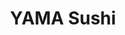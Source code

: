 ---
layout: place
title: "YAMA Sushi"
permalink: /new-york/plattsburgh/yama-sushi.html
stateAbbr: NY
stateName: New York
cityName: Plattsburgh
place_id: ChIJffpnTak4ykwRzlADAeEETiQ
photos:
  - name: >-
      places/ChIJffpnTak4ykwRzlADAeEETiQ/photos/AeeoHcKDTYpK59skq_lOPBCBN82jIIDXynkvTAs-XH1Luvr0NONJ7s2jE3WN2Yy9uB3dfZfxgwutgVAiaDig32TnRJniq6Gpxtt0IvMQ63gzLHw_CGm7W1T_kyV6k-FrLTuMcFF0Z82LtKbkskBmNU1Cf6rZNGCaw8Vo9QOcRQART_ICevirLj-P0OPBG6cJ0nYVegLKqEvoZK_akQLw85AEVkga4t7OkwnFdr50wcxvKbYnnOSJPI9Tt7gw-l3yh9GN-2r4uwuX0jDMWxpwvMPFEv4Nm0annk9u-mRXfTSb0PyxuCea2uaqCq9v6uv9hwutTv5Iufe_nyNrVzh_9aTFf7TNKMMnDbGhT-mBLKVFTzZCrILX_aWJxf3OSGJoWsSFgLOQJ_BlEoaMIVPoG-5h6_gCbELLAPUCytTbNZ_H9TksEQ
    widthPx: 4800
    heightPx: 3600
    authorAttributions:
      - displayName: BRUCE WILD
        uri: https://maps.google.com/maps/contrib/104525890943809653114
        photoUri: >-
          https://lh3.googleusercontent.com/a/ACg8ocK-Mze74AFk1bgCkZpijorhxydc9ExI5cbRi2_PaRX4_OiN1g=s100-p-k-no-mo
    flagContentUri: >-
      https://www.google.com/local/imagery/report/?cb_client=maps_api_places.places_api&image_key=!1e10!2sCIHM0ogKEICAgICzzOLfYA&hl=en-US
    googleMapsUri: >-
      https://www.google.com/maps/place//data=!3m4!1e2!3m2!1sCIHM0ogKEICAgICzzOLfYA!2e10!4m2!3m1!1s0x4cca38a94d67fa7d:0x244e04e1010350ce
  - name: >-
      places/ChIJffpnTak4ykwRzlADAeEETiQ/photos/AeeoHcLcyA0nJ3QFf3BrQVDlLN1tj-4tsQ4l1mW9m7AVOyV8CKgmNNyyV_qRrieKaxLhEBxcQNgmwJ-JpKPedghMJMAPyz0ymPiGtjED4nABywNKc5jt9LhaJmqOVzg-RKhMmWI17HGSdnXFiBP9dQo_F_FUGjtrleYKK2GeohUmY3V64iBLJ405npH3Ihe6nvBQmRMkg54EBUSSEE_ce3SCLZsj8n-ujCQcsTpSIzhT72NI_X0FLvDtXOgHjOba6x4w_Lr1_5mDd4KcLFUV_uRGMjnZdaX0WpKQp5h-Y8oBbXI-kzfEzrz9QVj00bYeocgmiPi93G8y5KZU9bkqfYOnoeP_ukJ5lCpGzZf2lWfNkmknM5lUQCMkiSzSjCYjOqaikKDWnAxCI9Bu7HbYoqZ-7LBKx-EGtBrNaiuKUNoe0ZuGOA
    widthPx: 4800
    heightPx: 3600
    authorAttributions:
      - displayName: BRUCE WILD
        uri: https://maps.google.com/maps/contrib/104525890943809653114
        photoUri: >-
          https://lh3.googleusercontent.com/a/ACg8ocK-Mze74AFk1bgCkZpijorhxydc9ExI5cbRi2_PaRX4_OiN1g=s100-p-k-no-mo
    flagContentUri: >-
      https://www.google.com/local/imagery/report/?cb_client=maps_api_places.places_api&image_key=!1e10!2sCIHM0ogKEICAgICzzOLfEA&hl=en-US
    googleMapsUri: >-
      https://www.google.com/maps/place//data=!3m4!1e2!3m2!1sCIHM0ogKEICAgICzzOLfEA!2e10!4m2!3m1!1s0x4cca38a94d67fa7d:0x244e04e1010350ce
  - name: >-
      places/ChIJffpnTak4ykwRzlADAeEETiQ/photos/AeeoHcK9XLoMHOYparo3yxm_a6E3cgmZCoSjzkzGClE2OcagXVTXY2i2MNDtsZk7ZV7LccBNb2BRrFN0MNB1PH50Bro8JU52-BXdkQy4OISzi1V7gptNopJpQ9aKbEfbt9d-hSjbL4eruXWM3bO1adCY00UE9IYFQ78zEP1JhE3RgMikvBmjCLwHAkj6PIJdYPwR0KARrZxf6r0Ip0ceeKsJlCzRW1SqnytSiZpl0l18-ArIQ8oL_k5R743kq3fa0jUlYjKkc7JHb9zusksqB1OU-P04fNOYJWSaeyDcNM_lmU9xxxFNWfpxdJ3egBpY35lRHHAjqvbDDAxsfzBv1ASYn4p3Ze3DBKQNChW9k6QKtwY_hOlZzg3EGx-iOZIUizwMZyMYey4LXx7_zvY3bP7lYuVyMiBVgsIgJps10z63K-6Pr24
    widthPx: 1920
    heightPx: 1080
    authorAttributions:
      - displayName: kc193
        uri: https://maps.google.com/maps/contrib/108823714384807959379
        photoUri: >-
          https://lh3.googleusercontent.com/a-/ALV-UjV0LyMD0OgI-LuBVB_YJVOBJXUmOehhTG4mVHbNEA1tzhz29GHnRA=s100-p-k-no-mo
    flagContentUri: >-
      https://www.google.com/local/imagery/report/?cb_client=maps_api_places.places_api&image_key=!1e10!2sCIHM0ogKEICAgICd45vUmQE&hl=en-US
    googleMapsUri: >-
      https://www.google.com/maps/place//data=!3m4!1e2!3m2!1sCIHM0ogKEICAgICd45vUmQE!2e10!4m2!3m1!1s0x4cca38a94d67fa7d:0x244e04e1010350ce
  - name: >-
      places/ChIJffpnTak4ykwRzlADAeEETiQ/photos/AeeoHcISb-orvGo2SOkwqpTKpadr96_UTPSn0PTN3lK1oYQYbcvrWKd1w1xGuTQb8t944xcTLqbqYPCJUjAuDQTzx4JLK07LZQAfC-xTKMwtzOnk1di93wDet3hMQ-jrbU1Vb5OA7K-X0y5BV8nOYBAiuJ9X3EHeE1dlpHdMfh9NCHUz3nvG-0xaDymWUHFzTmo5MKEQzOkFSSPT5tVPcUWBssKVPGwN5CACWdsoWGgaO5SBdK6u1i8o5KqZX5L8KkFW3blvA3P5BDhj3-T-xqI29w20VNwvWCKNlTXiUQG0XLK1oPBzhGbfM_j0WYXW_LTH5UFqP5LPm8eqynPTR-SpIyQtbpZGXdW9WEsQfosv4COG3N8QkCetE-8sO1xSGvFQ13u9HxvOW57I_Xb8mLnZbgWJ2gsjhvIUYspkBxgo5kN23w
    widthPx: 3000
    heightPx: 2173
    authorAttributions:
      - displayName: Lauren Briggs
        uri: https://maps.google.com/maps/contrib/100897373345745064922
        photoUri: >-
          https://lh3.googleusercontent.com/a-/ALV-UjXDt5ixDGaLFJtxNnH_px_Dg6FnS4NhBX1DDX06dOMvQ1rmJr4DWQ=s100-p-k-no-mo
    flagContentUri: >-
      https://www.google.com/local/imagery/report/?cb_client=maps_api_places.places_api&image_key=!1e10!2sCIHM0ogKEICAgMDQ0bD3Lg&hl=en-US
    googleMapsUri: >-
      https://www.google.com/maps/place//data=!3m4!1e2!3m2!1sCIHM0ogKEICAgMDQ0bD3Lg!2e10!4m2!3m1!1s0x4cca38a94d67fa7d:0x244e04e1010350ce
  - name: >-
      places/ChIJffpnTak4ykwRzlADAeEETiQ/photos/AeeoHcKGQ1gpsLffOKhUAk5VP7OOx532cv6vMOJggLAKe3hmNRimax29RTk5tCJrxgBwaiNjkcry5YtLFIwnljEaCXkKLkaSAMa445NWQ0UOGZUpR6WpsRrLCvSSGZ5r-am8XE-SZ-Iy3fETUnzctVIQ_Oi8BAEIUTu9GwM2u24PrSTDbnRqiIKY__BFABmoN4nezkwx05ssNIZOIezSX8nn_NNOwXhW5sLykv5aBzIzL6rmlg-0I8Jbt1uCqDL0XzFpH4_l3sVDrWLcUXuACTYRN_rcbaZLsexRuMf3ag008MgCqxQnj8NY-DzRxDNuE3w5D4uxgVvSBttHXmk_Bd3Rbl6zLcxF2kLMwjRaQc-EdgsCRZDF_gnhZ9BFsmiOfojmokMjSIqzUXGnd9Asd_1W3qXcsrYgcK3t48oc29Vjwrm9Uigl
    widthPx: 3600
    heightPx: 4800
    authorAttributions:
      - displayName: BRUCE WILD
        uri: https://maps.google.com/maps/contrib/104525890943809653114
        photoUri: >-
          https://lh3.googleusercontent.com/a/ACg8ocK-Mze74AFk1bgCkZpijorhxydc9ExI5cbRi2_PaRX4_OiN1g=s100-p-k-no-mo
    flagContentUri: >-
      https://www.google.com/local/imagery/report/?cb_client=maps_api_places.places_api&image_key=!1e10!2sCIHM0ogKEICAgICzzOLf0AE&hl=en-US
    googleMapsUri: >-
      https://www.google.com/maps/place//data=!3m4!1e2!3m2!1sCIHM0ogKEICAgICzzOLf0AE!2e10!4m2!3m1!1s0x4cca38a94d67fa7d:0x244e04e1010350ce
  - name: >-
      places/ChIJffpnTak4ykwRzlADAeEETiQ/photos/AeeoHcLXosny_WmWcGkzQ3ujvihnrt3qUtKbBvkXV3ro_NpXmF1uQZI8p0KaKvQ-hwBVBTgL2ckQ4QkIGTVyLfbVNvPuMhuAtKOIoUHR-2ipzNQHAgLLvfv9TeexUDkhXCrmYhCMInOj0dY32CeOLljUw3lfBQcQJtksXLRApNYHP1mphe6kc8TGERAsG0XeujQXaTRMFOdRFfKFg5mJMUhkIOgWaM_sP2mRnpvWNdHwDN_Sxi67hmjdsQxC0oxD31oV7NazHZA4efphR5HCxE0SD8MLtLqdhgegT4IPuW1md2zUOqr-_efqGc-3vDfEO-XJudPZxdQodoxxkkTm_fjQ-wp3EhvBkFnPqNscRhTnVLj2UqELt1W3QvoSlLRfFFK3TEf9_IadoRiGQplsSrQ1l-71BkvlaM0u104sYAHCH_A5HF_K
    widthPx: 4080
    heightPx: 3072
    authorAttributions:
      - displayName: moxy poppy
        uri: https://maps.google.com/maps/contrib/116242885339715090106
        photoUri: >-
          https://lh3.googleusercontent.com/a-/ALV-UjWzCXylIQIyqyLArg34NgiIyzTLp81aYV_FtKdmA4T13glkKy44=s100-p-k-no-mo
    flagContentUri: >-
      https://www.google.com/local/imagery/report/?cb_client=maps_api_places.places_api&image_key=!1e10!2sCIHM0ogKEICAgICLsZrUmQE&hl=en-US
    googleMapsUri: >-
      https://www.google.com/maps/place//data=!3m4!1e2!3m2!1sCIHM0ogKEICAgICLsZrUmQE!2e10!4m2!3m1!1s0x4cca38a94d67fa7d:0x244e04e1010350ce
  - name: >-
      places/ChIJffpnTak4ykwRzlADAeEETiQ/photos/AeeoHcK-oUDo3nTjStAXvNNmJBZhz9ATItdzmZRnIO5ku3YAUR3UMEQh3sS738dSEYjr0OORQui0RWKeZkBdFxJ68wtgR1ifK0Fh-CNvvVkn18ywBu1Wli47ygDOfGMnygtlkcsty28aDv9J5mbPIt3JWfOpDBR4NQJDSqeYLUKcBeeagH5q07YQlF0ui4u7uxLFNP4UQ_KbDeSurr-lA7HwIRK8DnU6Ra7c1gL-3ylPFPWxRPNYm6HsAmS_lV2eR4FM7bCvbBP-L70ji5GcF1D6Br6e3_vJtpwzZ6b71IIBzwCnrw8AbTNSh6qo7nQGrR2MON9xJjoc5xK0z2DrhGggevQpXDPg2Txw1WyNsBEXU9j8j4bjFFWXaWlrJlkzYL8FZy66DXVWGUssWhLncOZhdvpIKSOkyFTJtIiHpdNRF5W1gw
    widthPx: 4032
    heightPx: 3024
    authorAttributions:
      - displayName: Spencer Christon
        uri: https://maps.google.com/maps/contrib/102958671020411229337
        photoUri: >-
          https://lh3.googleusercontent.com/a/ACg8ocJaj7pfrIaPc0MiK_0bSwxjYiSyrhcgt4KvZhNCiYwrD6ja0Q=s100-p-k-no-mo
    flagContentUri: >-
      https://www.google.com/local/imagery/report/?cb_client=maps_api_places.places_api&image_key=!1e10!2sCIHM0ogKEICAgIDh29rKHA&hl=en-US
    googleMapsUri: >-
      https://www.google.com/maps/place//data=!3m4!1e2!3m2!1sCIHM0ogKEICAgIDh29rKHA!2e10!4m2!3m1!1s0x4cca38a94d67fa7d:0x244e04e1010350ce
  - name: >-
      places/ChIJffpnTak4ykwRzlADAeEETiQ/photos/AeeoHcLCphh89KIPrOKY2p5T3CZ7n1TTpajXhSkvQXJUBRwSF0a50S5Hyfi5dWt93WNiIdCgjMLtm5FfGro0ECjDE_sp5PSI1hI5M0o_53lLkjNWqwIS3P3kgHzbJKMdoM-FYM0USw-dUz2tbV6n3d1YtK0yxHIyF_5qLsaGo7FPnLZpsswmsQp-EZjiz_O274HNJCUoKTx1L1NPT2IABA5D84OV8NxdoFJmWJYUCsPYmagoQ59WWtSgKW3aKUWFoeCWvYlEa0jOEIRKClL3YT6DBiaHOHlutmd3m9eglQx6KrQ3GouyCmTRjjt1WtCPGqyAHE_VtEqd32gS_zfL95TJglylXdszo7gkCEXHI_gnJcUb17A0l3feQxUP1T2-xoS2VC1iObRAVQIgCiLASEwyM9Mr-ch8_lDBnngQWkHVeg_lkA
    widthPx: 1080
    heightPx: 1920
    authorAttributions:
      - displayName: kc193
        uri: https://maps.google.com/maps/contrib/108823714384807959379
        photoUri: >-
          https://lh3.googleusercontent.com/a-/ALV-UjV0LyMD0OgI-LuBVB_YJVOBJXUmOehhTG4mVHbNEA1tzhz29GHnRA=s100-p-k-no-mo
    flagContentUri: >-
      https://www.google.com/local/imagery/report/?cb_client=maps_api_places.places_api&image_key=!1e10!2sCIHM0ogKEICAgICd45XNfg&hl=en-US
    googleMapsUri: >-
      https://www.google.com/maps/place//data=!3m4!1e2!3m2!1sCIHM0ogKEICAgICd45XNfg!2e10!4m2!3m1!1s0x4cca38a94d67fa7d:0x244e04e1010350ce
  - name: >-
      places/ChIJffpnTak4ykwRzlADAeEETiQ/photos/AeeoHcL-zx0-6aF8roxW_toI4vFlUz7NVW57-GVoBLgz8bvdxJXBs6EgfK9AMKYYNKorDsQBbaVMFn1CEfwptFojfgfRWUR7Pq9wMQDdCb_4kUFDCWwV0cWYMMVsaa5MfoVFcwuhGCliOkJTdlARKa8YvTECkhx_lDLuO-CeIo6JTa2ia2UAqiyuGuRqMYHCjMPgO2DG721Huj2yfwcGg2jEUGEFvPKFlZUWM6nW0QtH5Dm7ce218Z7NovnGz55kCTgNSf1LGGH-EilWA_d0UcGaibva60m-BWpL2Ao4Y-KT6gbtHd9CWtKjn3E_6FYkG2BzEQ89t_-iPotwS_5TKM300fTUXZVas3TEhFqNyyCNoUnQDVoB2tiC0QYmwHeCcTZXYoUEogw3kJ0lSRlIWAG0DPRBhQgELgFWsOVd8NfqBxes8ZWF
    widthPx: 1920
    heightPx: 1080
    authorAttributions:
      - displayName: kc193
        uri: https://maps.google.com/maps/contrib/108823714384807959379
        photoUri: >-
          https://lh3.googleusercontent.com/a-/ALV-UjV0LyMD0OgI-LuBVB_YJVOBJXUmOehhTG4mVHbNEA1tzhz29GHnRA=s100-p-k-no-mo
    flagContentUri: >-
      https://www.google.com/local/imagery/report/?cb_client=maps_api_places.places_api&image_key=!1e10!2sCIHM0ogKEICAgICd45u8uQE&hl=en-US
    googleMapsUri: >-
      https://www.google.com/maps/place//data=!3m4!1e2!3m2!1sCIHM0ogKEICAgICd45u8uQE!2e10!4m2!3m1!1s0x4cca38a94d67fa7d:0x244e04e1010350ce
  - name: >-
      places/ChIJffpnTak4ykwRzlADAeEETiQ/photos/AeeoHcKPB8o68OOneZxVAnXG8ve8vt4tpIhqqtoL1HRtA9ccuca3MzQJjN2I_5QnuSkKV3pkvN9lZWj9Mt49H428j8kHNciDu7WjNzh5D_M26D6ByZZ0ozuUy3L4xrz0ZTMe3wyPuUG4riHj7PEybkHxjKFkGUoO5_VEO0YOt9VNqz0vHz2ca1XoLe0X8FSu-wb87bHjGQ46Pz3-ExJrjzYoVCwYGRlrCLUmcsqD4DxiRylBrQE0TsxUEbjtaOPJAihiFQQLr7u3bcaobWgh11sbpKGcu8vg8_js5Mwo7NdVFZ3R5E0tUTrlD9zMdg3KXyQfBDELXGbmehVbQqwEtylUQgrp8F4IGl0r8zZcsoLYR-gwSpwpqfivYmyYtTaAcI8rNJzi-lD2VZ7uzkkFlKTD0MYs_YPPyxf1Sw0VbtXEzr7_Jlxq
    widthPx: 1920
    heightPx: 1080
    authorAttributions:
      - displayName: kc193
        uri: https://maps.google.com/maps/contrib/108823714384807959379
        photoUri: >-
          https://lh3.googleusercontent.com/a-/ALV-UjV0LyMD0OgI-LuBVB_YJVOBJXUmOehhTG4mVHbNEA1tzhz29GHnRA=s100-p-k-no-mo
    flagContentUri: >-
      https://www.google.com/local/imagery/report/?cb_client=maps_api_places.places_api&image_key=!1e10!2sCIHM0ogKEICAgICd45uklwE&hl=en-US
    googleMapsUri: >-
      https://www.google.com/maps/place//data=!3m4!1e2!3m2!1sCIHM0ogKEICAgICd45uklwE!2e10!4m2!3m1!1s0x4cca38a94d67fa7d:0x244e04e1010350ce
address: 62 Margaret St, Plattsburgh, NY 12901, USA
street: 62 Margaret St
city: Plattsburgh
state: NY
zip: '12901'
country: USA
neighborhood: null
latitude: '44.697154'
longitude: '-73.452900'
accessibility_options:
  wheelchairAccessibleParking: true
  wheelchairAccessibleEntrance: true
  wheelchairAccessibleSeating: true
business_status: OPERATIONAL
name: YAMA Sushi
google_maps_links:
  directionsUri: >-
    https://www.google.com/maps/dir//''/data=!4m7!4m6!1m1!4e2!1m2!1m1!1s0x4cca38a94d67fa7d:0x244e04e1010350ce!3e0
  placeUri: https://maps.google.com/?cid=2616033797979984078
  writeAReviewUri: >-
    https://www.google.com/maps/place//data=!4m3!3m2!1s0x4cca38a94d67fa7d:0x244e04e1010350ce!12e1
  reviewsUri: >-
    https://www.google.com/maps/place//data=!4m4!3m3!1s0x4cca38a94d67fa7d:0x244e04e1010350ce!9m1!1b1
  photosUri: >-
    https://www.google.com/maps/place//data=!4m3!3m2!1s0x4cca38a94d67fa7d:0x244e04e1010350ce!10e5
primary_type: Sushi Restaurant
opening_hours:
  regular: null
  current: null
secondary_opening_hours:
  regular:
    weekdayDescriptions: null
    type: null
  current:
    weekdayDescriptions: null
    type: null
phone: null
price_level: null
price_range: null
rating: null
rating_count: 0
website: null
description: null
reviews: null
parking_options: null
payment_options: null
allow_dogs: null
curbside_pickup: null
delivery: null
dine_in: null
good_for_children: null
good_for_groups: null
good_for_sports: null
live_music: null
menu_for_children: null
outdoor_seating: null
reservable: null
restroom: null
serves_beer: null
serves_breakfast: null
serves_brunch: null
serves_cocktails: null
serves_coffee: null
serves_dinner: null
serves_dessert: null
serves_lunch: null
serves_vegetarian_food: null
serves_wine: null
takeout: null

---